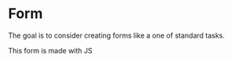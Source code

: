 # Form
The goal is to consider creating forms like a one of standard tasks. 

This form is made with JS
